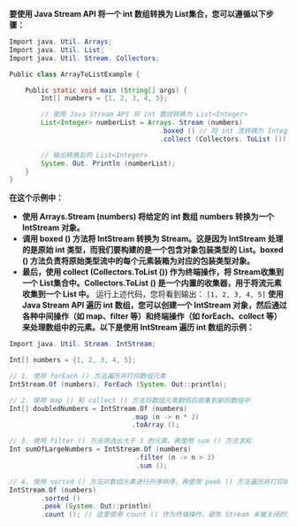 **要使用 Java Stream API 将一个 int 数组转换为 List<Integer>集合，您可以遵循以下步骤：**
```Java
Import java. Util. Arrays;
Import java. Util. List;
Import java. Util. Stream. Collectors;

Public class ArrayToListExample {

    Public static void main (String[] args) {
        Int[] numbers = {1, 2, 3, 4, 5};

        // 使用 Java Stream API 将 int 数组转换为 List<Integer>
        List<Integer> numberList = Arrays. Stream (numbers)
                                      .boxed () // 将 int 流转换为 Integer 流
                                      .collect (Collectors. ToList ());

        // 输出转换后的 List<Integer>
        System. Out. Println (numberList);
    }
}
```

**在这个示例中：**
- **使用 Arrays.Stream (numbers) 将给定的 int 数组 numbers 转换为一个 IntStream 对象。**
- **调用 boxed () 方法将 IntStream 转换为 Stream<Integer>。这是因为 IntStream 处理的是原始 int 类型，而我们要构建的是一个包含对象包装类型的 List<Integer>。boxed () 方法负责将原始类型流中的每个元素装箱为对应的包装类型对象。**
- **最后，使用 collect (Collectors.ToList ()) 作为终端操作，将 Stream<Integer>收集到一个 List<Integer>集合中。Collectors.ToList () 是一个内置的收集器，用于将流元素收集到一个 List 中。**
运行上述代码，您将看到输出：
`[1, 2, 3, 4, 5]`
**使用 Java Stream API 遍历 int 数组，您可以创建一个 IntStream 对象，然后通过各种中间操作（如 map、filter 等）和终端操作（如 forEach、collect 等）来处理数组中的元素。以下是使用 IntStream 遍历 int 数组的示例：**

```java
Import java. Util. Stream. IntStream;

Int[] numbers = {1, 2, 3, 4, 5};

// 1. 使用 forEach () 方法遍历并打印数组元素
IntStream.Of (numbers). ForEach (System. Out::println);

// 2. 使用 map () 和 collect () 方法将数组元素翻倍后收集到新的数组中
Int[] doubledNumbers = IntStream.Of (numbers)
                               .map (n -> n * 2)
                               .toArray ();

// 3. 使用 filter () 方法筛选出大于 3 的元素，再使用 sum () 方法求和
Int sumOfLargeNumbers = IntStream.Of (numbers)
                                .filter (n -> n > 3)
                                .sum ();

// 4. 使用 sorted () 方法对数组元素进行升序排序，再使用 peek () 方法遍历并打印排序后的元素
IntStream.Of (numbers)
        .sorted ()
        .peek (System. Out::println)
        .count (); // 这里使用 count () 作为终端操作，避免 Stream 未被关闭的警告
```
